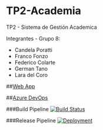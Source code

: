 # TP2-Academia

TP2 - Sistema de Gestión Academica

Integrantes - Grupo 8:
- Candela Poratti
- Franco Fonzo
- Federico Colarte
- German Tano
- Lara del Coro

##[Web App](https://academia-web.azurewebsites.net/) 

##[Azure DevOps](https://dev.azure.com/francofonzo1/TP2-Academia) 

###Build Pipeline
[![Build Status](https://dev.azure.com/francofonzo1/TP2-Academia/_apis/build/status/FrancoFonzo.TP2-Academia?branchName=main)](https://dev.azure.com/francofonzo1/TP2-Academia/_build/latest?definitionId=11&branchName=main)

###Release Pipeline
[![Deployment](https://vsrm.dev.azure.com/francofonzo1/_apis/public/Release/badge/1f0fc620-66c1-4b9c-9858-396048d59537/1/1)](https://vsrm.dev.azure.com/francofonzo1/_apis/public/Release/badge/1f0fc620-66c1-4b9c-9858-396048d59537/1/1)
